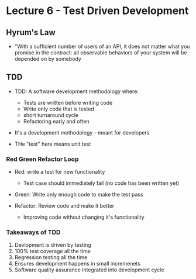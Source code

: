 # Lecture 6 - Test Driven Development

## Hyrum's Law

* "With a sufficient number of users of an API, it does not matter what you promise in the contract: all observable behaviors of your system will be depended on by somebody

## TDD

* TDD: A software development methodology where:
  * Tests are written before writing code
  * Write only code that is tested
  * short turnaround cycle
  * Refactoring early and often
 
* It's a development methodology - meant for developers
* THe "test" here means unit test

### Red Green Refactor Loop

* Red: write a test for new functionality
  * Test case should immediately fail (no code has been written yet)
 
* Green: Write only enough code to make the test pass

* Refactor: Review code and make it better
  * Improving code without changing it's functionality
 
### Takeaways of TDD

1. Devlopment is driven by testing
2. 100% test coverage all the time
3. Regression testing all the time
4. Ensures development happens in small incremenets
5. Software quality assurance integrated into development cycle
